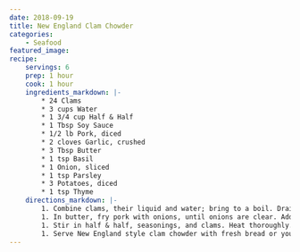 ```yaml
---
date: 2018-09-19
title: New England Clam Chowder
categories:
    - Seafood
featured_image: 
recipe:
    servings: 6
    prep: 1 hour
    cook: 1 hour
    ingredients_markdown: |-
        * 24 Clams
        * 3 cups Water
        * 1 3/4 cup Half & Half
        * 1 Tbsp Soy Sauce
        * 1/2 lb Pork, diced
        * 2 cloves Garlic, crushed
        * 3 Tbsp Butter
        * 1 tsp Basil
        * 1 Onion, sliced
        * 1 tsp Parsley
        * 3 Potatoes, diced
        * 1 tsp Thyme
    directions_markdown: |-
        1. Combine clams, their liquid and water; bring to a boil. Drain clams, reserving liquid. Remove clams from shells; chop meat; set aside.
        1. In butter, fry pork with onions, until onions are clear. Add potatoes and liquid from clams; simmer 20 minutes.
        1. Stir in half & half, seasonings, and clams. Heat thoroughly.
        1. Serve New England style clam chowder with fresh bread or your favorite soup crackers. Makes 6 bowls.
---
```

